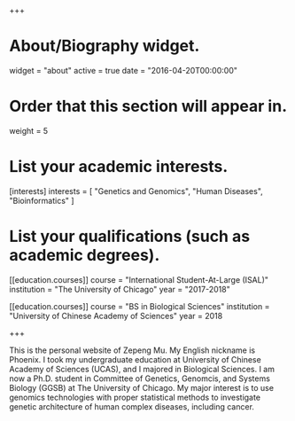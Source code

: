 +++
# About/Biography widget.
widget = "about"
active = true
date = "2016-04-20T00:00:00"

# Order that this section will appear in.
weight = 5

# List your academic interests.
[interests]
  interests = [
    "Genetics and Genomics",
    "Human Diseases",
    "Bioinformatics"
  ]

# List your qualifications (such as academic degrees).
[[education.courses]]
  course = "International Student-At-Large (ISAL)"
  institution = "The University of Chicago"
  year = "2017-2018"

[[education.courses]]
  course = "BS in Biological Sciences"
  institution = "University of Chinese Academy of Sciences"
  year = 2018

+++

This is the personal website of Zepeng Mu. My English nickname is Phoenix. I took my undergraduate education at University of Chinese Academy of Sciences (UCAS), and I majored in Biological Sciences. I am now a Ph.D. student in Committee of Genetics, Genomcis, and Systems Biology (GGSB) at The University of Chicago. My major interest is to use genomics technologies with proper statistical methods to investigate genetic architecture of human complex diseases, including cancer.
